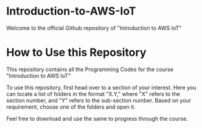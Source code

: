 # Introduction-to-AWS-IoT

Welcome to the official Github repository of "Introduction to AWS IoT"

# How to Use this Repository

This repository contains all the Programming Codes for the course "Introduction to AWS IoT"

To use this repository, first head over to a section of your interest. Here you can locate a list of folders in the format "X.Y," where "X" refers to the section number, and "Y" refers to the sub-section number. Based on your requirement, choose one of the folders and open it.

Feel free to download and use the same to progress through the course. 
